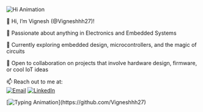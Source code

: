 ![Hi Animation](https://user-images.githubusercontent.com/39955420/147578264-bae0526c-028a-49d2-8af8-d08bb4edbd2a.gif)

👋 Hi, I’m Vignesh (@Vigneshhh27)!

👀 Passionate about anything in Electronics and Embedded Systems

🌱 Currently exploring embedded design, microcontrollers, and the magic of circuits

💞️ Open to collaboration on projects that involve hardware design, firmware, or cool IoT ideas

📫 Reach out to me at:  
[![Email](https://img.shields.io/badge/Email-D14836?style=for-the-badge&logo=gmail&logoColor=white)](mailto:vigneshnaidu2004@gmail.com) 
[![LinkedIn](https://img.shields.io/badge/LinkedIn-0077B5?style=for-the-badge&logo=linkedin&logoColor=white)](https://www.linkedin.com/in/vigneshhh2004/)

[![Typing Animation](https://readme-typing-svg.herokuapp.com?size=22&color=F7931E&width=650&lines=Embedded+Systems+Enthusiast;IoT+%7C+Firmware+%7C+Electronics;Building+the+future+one+bit+at+a+time...)](https://github.com/Vigneshhh27)



<!---

Vigneshhh27/Vigneshhh27 is a ✨ special ✨ repository because its `README.md` (this file) appears on your GitHub profile.
You can click the Preview link to take a look at your changes.
--->
